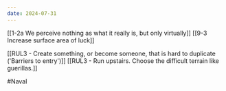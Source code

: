 ```yaml
---
date: 2024-07-31
---
```

[[1-2a We perceive nothing as what it really is, but only virtually]]
[[9-3 Increase surface area of luck]]

[[RUL3 - Create something, or become someone, that is hard to duplicate ('Barriers to entry')]]
[[RUL3 - Run upstairs. Choose the difficult terrain like guerillas.]]

#Naval